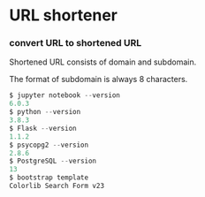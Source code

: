 # URL shortener

### convert URL to shortened URL

Shortened URL consists of domain and subdomain.

The format of subdomain is always 8 characters.

```python
$ jupyter notebook --version
6.0.3
$ python --version
3.8.3
$ Flask --version
1.1.2
$ psycopg2 --version
2.8.6
$ PostgreSQL --version
13
$ bootstrap template
Colorlib Search Form v23
```

